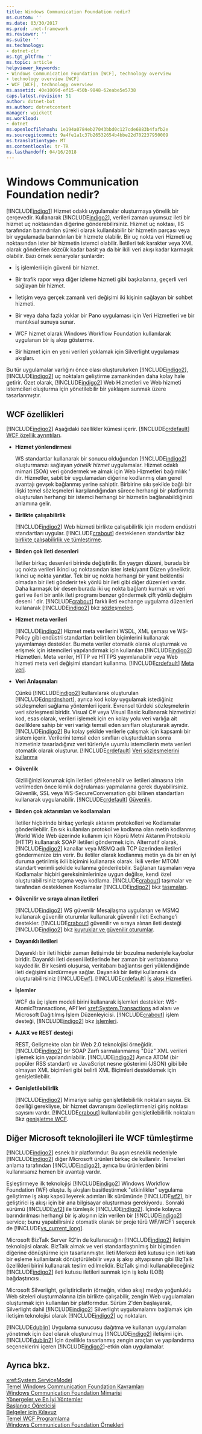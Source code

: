 ```yaml
---
title: Windows Communication Foundation nedir?
ms.custom: ''
ms.date: 03/30/2017
ms.prod: .net-framework
ms.reviewer: ''
ms.suite: ''
ms.technology:
- dotnet-clr
ms.tgt_pltfrm: ''
ms.topic: article
helpviewer_keywords:
- Windows Communication Foundation [WCF], technology overview
- technology overview [WCF]
- WCF [WCF], technology overview
ms.assetid: 40e1009d-ef15-450b-9848-62eabe5e5738
caps.latest.revision: 51
author: dotnet-bot
ms.author: dotnetcontent
manager: wpickett
ms.workload:
- dotnet
ms.openlocfilehash: 1e194a0784eb27043bbd0c127cde6883b4fafb2e
ms.sourcegitcommit: 9a4fe1a1c37b26532654b4bbe22d702237950009
ms.translationtype: MT
ms.contentlocale: tr-TR
ms.lasthandoff: 04/16/2018
---
```

# <a name="what-is-windows-communication-foundation"></a>Windows Communication Foundation nedir?
[!INCLUDE[indigo1](../../../includes/indigo1-md.md)] Hizmet odaklı uygulamalar oluşturmaya yönelik bir çerçevedir. Kullanarak [!INCLUDE[indigo2](../../../includes/indigo2-md.md)], verileri zaman uyumsuz ileti bir hizmet uç noktasından diğerine gönderebilirsiniz. Hizmet uç noktası, IIS tarafından barındırılan sürekli olarak kullanılabilir bir hizmetin parçası veya bir uygulamada barındırılan bir hizmete olabilir. Bir uç nokta veri Hizmeti uç noktasından ister bir hizmetin istemci olabilir. İletileri tek karakter veya XML olarak gönderilen sözcük kadar basit ya da bir ikili veri akışı kadar karmaşık olabilir. Bazı örnek senaryolar şunlardır:  
  
-   İş işlemleri için güvenli bir hizmet.  
  
-   Bir trafik rapor veya diğer izleme hizmeti gibi başkalarına, geçerli veri sağlayan bir hizmet.  
  
-   İletişim veya gerçek zamanlı veri değişimi iki kişinin sağlayan bir sohbet hizmeti.  
  
-   Bir veya daha fazla yoklar bir Pano uygulaması için Veri Hizmetleri ve bir mantıksal sunuya sunar.  
  
-   WCF hizmet olarak Windows Workflow Foundation kullanılarak uygulanan bir iş akışı gösterme.  
  
-   Bir hizmet için en yeni verileri yoklamak için Silverlight uygulaması akışları.  
  
 Bu tür uygulamalar varlığını önce olası oluşturulurken [!INCLUDE[indigo2](../../../includes/indigo2-md.md)], [!INCLUDE[indigo2](../../../includes/indigo2-md.md)] uç noktaları geliştirme zamankinden daha kolay hale getirir. Özet olarak, [!INCLUDE[indigo2](../../../includes/indigo2-md.md)] Web Hizmetleri ve Web hizmeti istemcileri oluşturma için yönetilebilir bir yaklaşım sunmak üzere tasarlanmıştır.  
  
## <a name="features-of-wcf"></a>WCF özellikleri  
 [!INCLUDE[indigo2](../../../includes/indigo2-md.md)] Aşağıdaki özellikler kümesi içerir. [!INCLUDE[crdefault](../../../includes/crdefault-md.md)] [WCF özellik ayrıntıları](../../../docs/framework/wcf/feature-details/index.md).  
  
-   **Hizmet yönlendirmesi**  
  
     WS standartlar kullanarak bir sonucu olduğundan [!INCLUDE[indigo2](../../../includes/indigo2-md.md)] oluşturmanızı sağlayan *yönelik hizmet* uygulamalar. Hizmet odaklı mimari (SOA) veri göndermek ve almak için Web Hizmetleri bağımlılık ' dir. Hizmetler, sabit bir uygulamadan diğerine kodlanmış olan genel avantajı gevşek bağlanmış yerine sahiptir. Birbirine sıkı şekilde bağlı bir ilişki temel sözleşmeleri karşılandığından sürece herhangi bir platformda oluşturulan herhangi bir istemci herhangi bir hizmetin bağlanabildiğinizi anlamına gelir.  
  
-   **Birlikte çalışabilirlik**  
  
     [!INCLUDE[indigo2](../../../includes/indigo2-md.md)] Web hizmeti birlikte çalışabilirlik için modern endüstri standartları uygular. [!INCLUDE[crabout](../../../includes/crabout-md.md)] desteklenen standartlar bkz [birlikte çalışabilirlik ve tümleştirme](../../../docs/framework/wcf/feature-details/interoperability-and-integration.md).  
  
-   **Birden çok ileti desenleri**  
  
     İletiler birkaç desenleri birinde değiştirilir. En yaygın düzeni, burada bir uç nokta verileri ikinci uç noktasından ister istek/yanıt Düzen yöneliktir. İkinci uç nokta yanıtlar. Tek bir uç nokta herhangi bir yanıt beklentisi olmadan bir ileti gönderir tek yönlü bir ileti gibi diğer düzenleri vardır. Daha karmaşık bir desen burada iki uç nokta bağlantı kurmak ve veri geri ve ileri bir anlık ileti programı benzer göndermek çift yönlü değişim deseni ' dir. [!INCLUDE[crabout](../../../includes/crabout-md.md)] farklı ileti exchange uygulama düzenleri kullanarak [!INCLUDE[indigo2](../../../includes/indigo2-md.md)] bkz [sözleşmeleri](../../../docs/framework/wcf/feature-details/contracts.md).  
  
-   **Hizmet meta verileri**  
  
     [!INCLUDE[indigo2](../../../includes/indigo2-md.md)] Hizmet meta verilerini WSDL, XML şeması ve WS-Policy gibi endüstri standartları belirtilen biçimlerini kullanarak yayımlamayı destekler. Bu meta veriler otomatik olarak oluşturmak ve erişmek için istemcileri yapılandırmak için kullanılan [!INCLUDE[indigo2](../../../includes/indigo2-md.md)] Hizmetleri. Meta veriler, HTTP ve HTTPS yayımlanabilir veya Web hizmeti meta veri değişimi standart kullanma. [!INCLUDE[crdefault](../../../includes/crdefault-md.md)] [Meta veri](../../../docs/framework/wcf/feature-details/metadata.md).  
  
-   **Veri Anlaşmaları**  
  
     Çünkü [!INCLUDE[indigo2](../../../includes/indigo2-md.md)] kullanılarak oluşturulan [!INCLUDE[dnprdnshort](../../../includes/dnprdnshort-md.md)], ayrıca kod kolay uygulamak istediğiniz sözleşmeleri sağlama yöntemleri içerir. Evrensel türdeki sözleşmelerin veri sözleşmesi biridir. Visual C# veya Visual Basic kullanarak hizmetinizi kod, esas olarak, verileri işlemek için en kolay yolu veri varlığa ait özelliklere sahip bir veri varlığı temsil eden sınıfları oluşturarak aynıdır. [!INCLUDE[indigo2](../../../includes/indigo2-md.md)] Bu kolay şekilde verilerle çalışmak için kapsamlı bir sistem içerir. Verilerini temsil eden sınıfları oluşturduktan sonra hizmetiniz tasarladığınız veri türleriyle uyumlu istemcilerin meta verileri otomatik olarak oluşturur. [!INCLUDE[crdefault](../../../includes/crdefault-md.md)] [Veri sözleşmelerini kullanma](../../../docs/framework/wcf/feature-details/using-data-contracts.md)  
  
-   **Güvenlik**  
  
     Gizliliğinizi korumak için iletileri şifrelenebilir ve iletileri almasına izin verilmeden önce kimlik doğrulaması yapmalarına gerek duyabilirsiniz. Güvenlik, SSL veya WS-SecureConversation gibi bilinen standartları kullanarak uygulanabilir. [!INCLUDE[crdefault](../../../includes/crdefault-md.md)] [Güvenlik](../../../docs/framework/wcf/feature-details/security.md).  
  
-   **Birden çok aktarımları ve kodlamaları**  
  
     İletiler hiçbirinde birkaç yerleşik aktarım protokolleri ve Kodlamalar gönderilebilir. En sık kullanılan protokol ve kodlama olan metin kodlanmış World Wide Web üzerinde kullanım için Köprü Metni Aktarım Protokolü (HTTP) kullanarak SOAP iletileri göndermek için. Alternatif olarak, [!INCLUDE[indigo2](../../../includes/indigo2-md.md)] kanallar veya MSMQ adlı TCP üzerinden iletileri göndermenize izin verir. Bu iletiler olarak kodlanmış metin ya da bir en iyi duruma getirilmiş ikili biçimini kullanarak olarak.  İkili veriler MTOM standart verimli şekilde kullanma gönderilebilir. Sağlanan taşımaları veya Kodlamalar hiçbiri gereksinimlerinize uygun değilse, kendi özel oluşturabilirsiniz taşıma veya kodlama. [!INCLUDE[crabout](../../../includes/crabout-md.md)] taşımalar ve tarafından desteklenen Kodlamalar [!INCLUDE[indigo2](../../../includes/indigo2-md.md)] bkz [taşımaları](../../../docs/framework/wcf/feature-details/transports.md).  
  
-   **Güvenilir ve sıraya alınan iletileri**  
  
     [!INCLUDE[indigo2](../../../includes/indigo2-md.md)] WS güvenilir Mesajlaşma uygulanan ve MSMQ kullanarak güvenilir oturumlar kullanarak güvenilir ileti Exchange'i destekler. [!INCLUDE[crabout](../../../includes/crabout-md.md)] güvenilir ve sıraya alınan ileti desteği [!INCLUDE[indigo2](../../../includes/indigo2-md.md)] bkz [kuyruklar ve güvenilir oturumlar](../../../docs/framework/wcf/feature-details/queues-and-reliable-sessions.md).  
  
-   **Dayanıklı iletileri**  
  
     Dayanıklı bir ileti hiçbir zaman iletişimde bir bozulma nedeniyle kaybolur biridir. Dayanıklı ileti deseni iletilerinde her zaman bir veritabanına kaydedilir. Bir kesinti oluşursa, veritabanı bağlantısı geri yüklendiğinde ileti değişimi sürdürmeye sağlar. Dayanıklı bir iletiyi kullanarak da oluşturabilirsiniz [!INCLUDE[wf](../../../includes/wf-md.md)]. [!INCLUDE[crdefault](../../../includes/crdefault-md.md)] [İş akışı Hizmetleri](../../../docs/framework/wcf/feature-details/workflow-services.md).  
  
-   **İşlemler**  
  
     WCF da üç işlem modeli birini kullanarak işlemleri destekler: WS-AtomicTtransactions, API'leri <xref:System.Transactions> ad alanı ve Microsoft Dağıtılmış İşlem Düzenleyicisi. [!INCLUDE[crabout](../../../includes/crabout-md.md)] işlem desteği, [!INCLUDE[indigo2](../../../includes/indigo2-md.md)] bkz [işlemleri](../../../docs/framework/wcf/feature-details/transactions-in-wcf.md).  
  
-   **AJAX ve REST desteği**  
  
     REST, Gelişmekte olan bir Web 2.0 teknolojisi örneğidir. [!INCLUDE[indigo2](../../../includes/indigo2-md.md)] bir SOAP Zarfı sarmalanmamış "Düz" XML verileri işlemek için yapılandırılabilir. [!INCLUDE[indigo2](../../../includes/indigo2-md.md)] Ayrıca ATOM (bir popüler RSS standart) ve JavaScript nesne gösterimi (JSON) gibi bile olmayan XML biçimleri gibi belirli XML Biçimleri desteklemek için genişletilebilir.  
  
-   **Genişletilebilirlik**  
  
     [!INCLUDE[indigo2](../../../includes/indigo2-md.md)] Mimariye sahip genişletilebilirlik noktaları sayısı. Ek özelliği gerekliyse, bir hizmet davranışını özelleştirmenizi giriş noktası sayısını vardır. [!INCLUDE[crabout](../../../includes/crabout-md.md)] kullanılabilir genişletilebilirlik noktaları Bkz [genişletme WCF](../../../docs/framework/wcf/extending/index.md).  
  
## <a name="wcf-integration-with-other-microsoft-technologies"></a>Diğer Microsoft teknolojileri ile WCF tümleştirme  
 [!INCLUDE[indigo2](../../../includes/indigo2-md.md)] esnek bir platformdur. Bu aşırı esneklik nedeniyle [!INCLUDE[indigo2](../../../includes/indigo2-md.md)] diğer Microsoft ürünleri birkaç de kullanılır. Temelleri anlama tarafından [!INCLUDE[indigo2](../../../includes/indigo2-md.md)], ayrıca bu ürünlerden birini kullanırsanız hemen bir avantajı vardır.  
  
 Eşleştirmeye ilk teknolojisi [!INCLUDE[indigo2](../../../includes/indigo2-md.md)] Windows Workflow Foundation (WF) oluştu. İş akışları basitleştirmek "etkinlikler" uygulama geliştirme iş akışı kapsülleyerek adımları İlk sürümünde [!INCLUDE[wf2](../../../includes/wf2-md.md)], bir geliştirici iş akışı için bir ana bilgisayar oluşturması gerekiyordu. Sonraki sürümü [!INCLUDE[wf2](../../../includes/wf2-md.md)] ile tümleşik [!INCLUDE[indigo2](../../../includes/indigo2-md.md)]. İçinde kolayca barındırılması herhangi bir iş akışının izin verilen bir [!INCLUDE[indigo2](../../../includes/indigo2-md.md)] service; bunu yapabilirsiniz otomatik olarak bir proje türü WF/WCF'i seçerek de [!INCLUDE[vs_current_long](../../../includes/vs-current-long-md.md)].  
  
 Microsoft BizTalk Server R2'in de kullanacağını [!INCLUDE[indigo2](../../../includes/indigo2-md.md)] iletişim teknolojisi olarak. BizTalk almak ve veri standartlaştırılmış bir biçimden diğerine dönüştürme için tasarlanmıştır. İleti Merkezi ileti kutusu için ileti katı bir eşleme kullanılarak dönüştürülebilir veya iş akışı altyapısının gibi BizTalk özellikleri birini kullanarak teslim edilmelidir. BizTalk şimdi kullanabileceğiniz [!INCLUDE[indigo2](../../../includes/indigo2-md.md)] ileti kutusu iletileri sunmak için iş kolu (LOB) bağdaştırıcısı.  
  
 Microsoft Silverlight, geliştiricilerin (örneğin, video akış) medya yoğunluklu Web siteleri oluşturmalarına izin birlikte çalışabilir, zengin Web uygulamaları oluşturmak için kullanılan bir platformdur. Sürüm 2'den başlayarak, Silverlight dahil [!INCLUDE[indigo2](../../../includes/indigo2-md.md)] Silverlight uygulamalarını bağlamak için iletişim teknolojisi olarak [!INCLUDE[indigo2](../../../includes/indigo2-md.md)] uç noktaları.  
  
 [!INCLUDE[dublin](../../../includes/dublin-md.md)] Uygulama sunucusu dağıtma ve kullanan uygulamaları yönetmek için özel olarak oluşturulmuş [!INCLUDE[indigo2](../../../includes/indigo2-md.md)] iletişimi için. [!INCLUDE[dublin2](../../../includes/dublin2-md.md)] İçin özellikle tasarlanmış zengin araçları ve yapılandırma seçeneklerini içeren [!INCLUDE[indigo2](../../../includes/indigo2-md.md)]-etkin olan uygulamalar.  
  
## <a name="see-also"></a>Ayrıca bkz.  
 <xref:System.ServiceModel>  
 [Temel Windows Communication Foundation Kavramları](../../../docs/framework/wcf/fundamental-concepts.md)  
 [Windows Communication Foundation Mimarisi](../../../docs/framework/wcf/architecture.md)  
 [Yönergeler ve En İyi Yöntemler](../../../docs/framework/wcf/guidelines-and-best-practices.md)  
 [Başlangıç Öğreticisi](../../../docs/framework/wcf/getting-started-tutorial.md)  
 [Belgeler için Kılavuz](../../../docs/framework/wcf/guide-to-the-documentation.md)  
 [Temel WCF Programlama](../../../docs/framework/wcf/basic-wcf-programming.md)  
 [Windows Communication Foundation Örnekleri](http://msdn.microsoft.com/library/8ec9d192-5d81-4f64-bfd3-90c5e5858c91)
